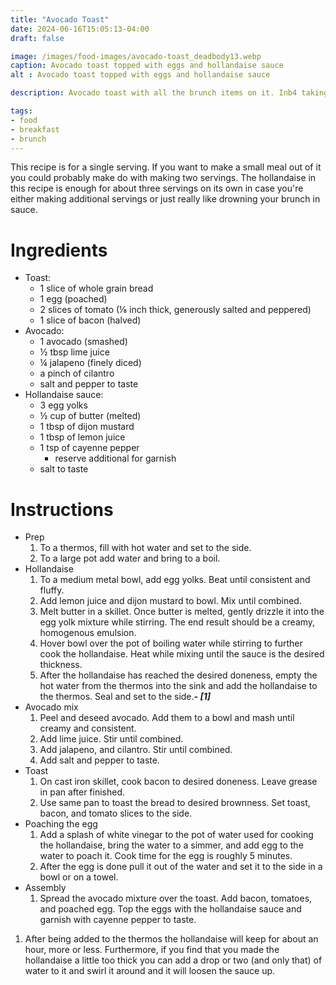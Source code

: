 ```yaml
---
title: "Avocado Toast"
date: 2024-06-16T15:05:13-04:00
draft: false

image: /images/food-images/avocado-toast_deadbody13.webp
caption: Avocado toast topped with eggs and hollandaise sauce
alt : Avocado toast topped with eggs and hollandaise sauce

description: Avocado toast with all the brunch items on it. Inb4 taking out a loan to make rent

tags:
- food
- breakfast
- brunch
---
```


This recipe is for a single serving. If you want to make a small meal out of it you could probably make do with making two servings. The hollandaise in this recipe is enough for about three servings on its own in case you're either making additional servings or just really like drowning your brunch in sauce.

# Ingredients
- Toast:
    - 1 slice of whole grain bread
    - 1 egg (poached)
    - 2 slices of tomato (&frac18; inch thick, generously salted and peppered)
    - 1 slice of bacon (halved)
- Avocado:
    - 1 avocado (smashed)
    - &frac12; tbsp lime juice
    - &frac14; jalapeno (finely diced)
    - a pinch of cilantro
    - salt and pepper to taste
- Hollandaise sauce:
    - 3 egg yolks
    - &frac12; cup of butter (melted)
    - 1 tbsp of dijon mustard
    - 1 tbsp of lemon juice
    - 1 tsp of cayenne pepper
        - reserve additional for garnish
    - salt to taste

# Instructions
- Prep
    1. To a thermos, fill with hot water and set to the side.
    1. To a large pot add water and bring to a boil.
- Hollandaise
    1. To a medium metal bowl, add egg yolks. Beat until consistent and fluffy.
    1. Add lemon juice and dijon mustard to bowl. Mix until combined.
    1. Melt butter in a skillet. Once butter is melted, gently drizzle it into the egg yolk mixture while stirring. The end result should be a creamy, homogenous emulsion.
    1. Hover bowl over the pot of boiling water while stirring to further cook the hollandaise. Heat while mixing until the sauce is the desired thickness.
    1. After the hollandaise has reached the desired doneness, empty the hot water from the thermos into the sink and add the hollandaise to the thermos. Seal and set to the side.***- [1]***
- Avocado mix
    1. Peel and deseed avocado. Add them to a bowl and mash until creamy and consistent.
    1. Add lime juice. Stir until combined.
    1. Add jalapeno, and cilantro. Stir until combined.
    1. Add salt and pepper to taste.
- Toast
    1. On cast iron skillet, cook bacon to desired doneness. Leave grease in pan after finished.
    1. Use same pan to toast the bread to desired brownness. Set toast, bacon, and tomato slices to the side.
- Poaching the egg
    1. Add a splash of white vinegar to the pot of water used for cooking the hollandaise, bring the water to a simmer, and add egg to the water to poach it. Cook time for the egg is roughly 5 minutes.
    1. After the egg is done pull it out of the water and set it to the side in a bowl or on a towel.
- Assembly
    1. Spread the avocado mixture over the toast. Add bacon, tomatoes, and poached egg. Top the eggs with the hollandaise sauce and garnish with cayenne pepper to taste.

<div class="footnotes">

1. After being added to the thermos the hollandaise will keep for about an hour, more or less. Furthermore, if you find that you made the hollandaise a little too thick you can add a drop or two (and only that) of water to it and swirl it around and it will loosen the sauce up.

</div>

